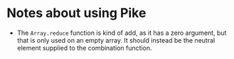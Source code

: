 # Notes about using Pike

* The `Array.reduce` function is kind of add, as it has a zero
  argument, but that is only used on an empty array. It should instead
  be the neutral element supplied to the combination function.
  
  
